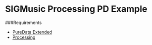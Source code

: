 # SIGMusic Processing PD Example

###Requirements

- [PureData Extended](http://puredata.info/downloads/pd-extended)
- [Processing](https://processing.org/download/?processing)
